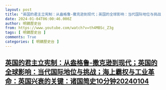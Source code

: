 ```yaml
---
layout: post
title: "英国的君主立宪制：从盎格鲁-撒克逊到现代；英国的全球影响：当代国际地位与挑战；海上霸权与工业革命：英国兴衰的关键：诸国简史10分钟20240104"
date: 2024-01-04T06:00:46.000Z
author: 明鏡歷史台
from: https://www.youtube.com/watch?v=th4MBSc_Z3g
tags: [ 明鏡歷史台 ]
comments: True
categories: [ 明鏡歷史台 ]
---
```

<!--1704348046000-->
[英国的君主立宪制：从盎格鲁-撒克逊到现代；英国的全球影响：当代国际地位与挑战；海上霸权与工业革命：英国兴衰的关键：诸国简史10分钟20240104](https://www.youtube.com/watch?v=th4MBSc_Z3g)
------

<div>

</div>
